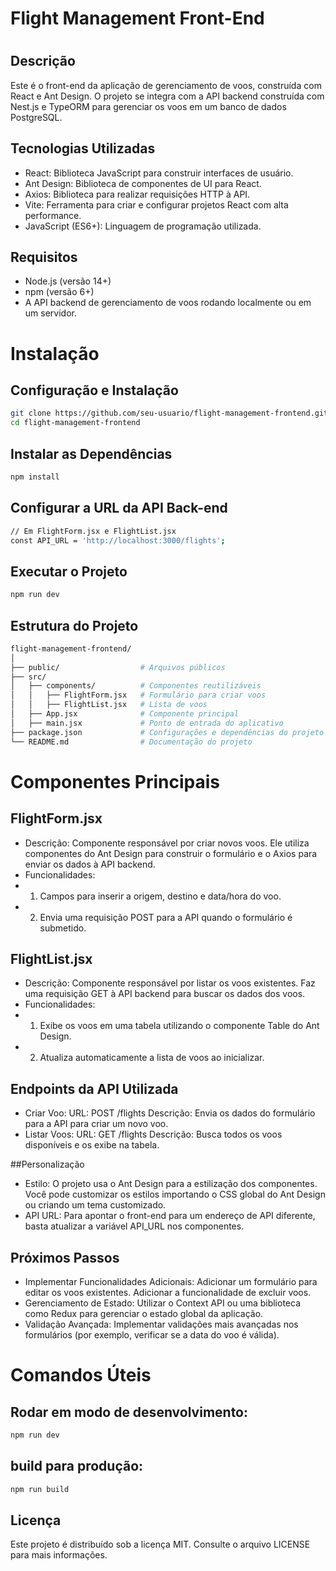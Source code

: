 <h1>Flight Management Front-End<h1>

## Descrição
Este é o front-end da aplicação de gerenciamento de voos, construída com React e Ant Design. O projeto se integra com a API backend construída com Nest.js e TypeORM para gerenciar os voos em um banco de dados PostgreSQL.

## Tecnologias Utilizadas

- React: Biblioteca JavaScript para construir interfaces de usuário.
- Ant Design: Biblioteca de componentes de UI para React.
- Axios: Biblioteca para realizar requisições HTTP à API.
- Vite: Ferramenta para criar e configurar projetos React com alta performance.
- JavaScript (ES6+): Linguagem de programação utilizada.

## Requisitos

- Node.js (versão 14+)
- npm (versão 6+)
- A API backend de gerenciamento de voos rodando localmente ou em um servidor.

# Instalação

## Configuração e Instalação

```bash
git clone https://github.com/seu-usuario/flight-management-frontend.git
cd flight-management-frontend
```

## Instalar as Dependências

```bash
npm install
```

## Configurar a URL da API Back-end

```bash
// Em FlightForm.jsx e FlightList.jsx
const API_URL = 'http://localhost:3000/flights';
```

## Executar o Projeto

```bash
npm run dev
```

## Estrutura do Projeto

```bash
flight-management-frontend/
│
├── public/                  # Arquivos públicos
├── src/
│   ├── components/          # Componentes reutilizáveis
│   │   ├── FlightForm.jsx   # Formulário para criar voos
│   │   ├── FlightList.jsx   # Lista de voos
│   ├── App.jsx              # Componente principal
│   ├── main.jsx             # Ponto de entrada do aplicativo
├── package.json             # Configurações e dependências do projeto
└── README.md                # Documentação do projeto
```

# Componentes Principais

## FlightForm.jsx

- Descrição: Componente responsável por criar novos voos. Ele utiliza componentes do Ant Design para construir o formulário e o Axios para enviar os dados à API backend.
- Funcionalidades:
- 1. Campos para inserir a origem, destino e data/hora do voo.
- 2. Envia uma requisição POST para a API quando o formulário é submetido.
 
## FlightList.jsx

- Descrição: Componente responsável por listar os voos existentes. Faz uma requisição GET à API backend para buscar os dados dos voos.
- Funcionalidades:
- 1. Exibe os voos em uma tabela utilizando o componente Table do Ant Design.
- 2. Atualiza automaticamente a lista de voos ao inicializar.

## Endpoints da API Utilizada

- Criar Voo: URL: POST /flights Descrição: Envia os dados do formulário para a API para criar um novo voo.
- Listar Voos: URL: GET /flights Descrição: Busca todos os voos disponíveis e os exibe na tabela.

##Personalização

- Estilo: O projeto usa o Ant Design para a estilização dos componentes. Você pode customizar os estilos importando o CSS global do Ant Design ou criando um tema customizado.
- API URL: Para apontar o front-end para um endereço de API diferente, basta atualizar a variável API_URL nos componentes.

## Próximos Passos

- Implementar Funcionalidades Adicionais: Adicionar um formulário para editar os voos existentes. Adicionar a funcionalidade de excluir voos.
- Gerenciamento de Estado: Utilizar o Context API ou uma biblioteca como Redux para gerenciar o estado global da aplicação.
- Validação Avançada: Implementar validações mais avançadas nos formulários (por exemplo, verificar se a data do voo é válida).

# Comandos Úteis

## Rodar em modo de desenvolvimento:
```bash
npm run dev
```

## build para produção:
```bash
npm run build
```

## Licença
Este projeto é distribuído sob a licença MIT. Consulte o arquivo LICENSE para mais informações.
